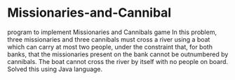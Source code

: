 # Missionaries-and-Cannibal
program to implement Missionaries and Cannibals game
In this problem, three missionaries and three cannibals must cross a river using a boat which can carry at most two people, under the constraint that, for both banks, that the missionaries present on the bank cannot be outnumbered by cannibals. The boat cannot cross the river by itself with no people on board.
Solved this using Java language. 
